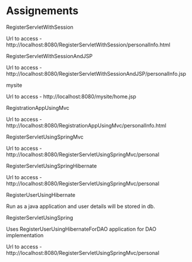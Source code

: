 # Assignements

RegisterServletWithSession

Url to access - http://localhost:8080/RegisterServletWithSession/personalInfo.html

RegisterServletWithSessionAndJSP

Url to access - http://localhost:8080/RegisterServletWithSessionAndJSP/personalInfo.jsp

mysite

Url to access - http://localhost:8080/mysite/home.jsp

RegistrationAppUsingMvc

Url to access - http://localhost:8080/RegistrationAppUsingMvc/personalInfo.html


RegisterServletUsingSpringMvc

Url to access - http://localhost:8080/RegisterServletUsingSpringMvc/personal


RegisterServletUsingSpringHibernate

Url to access - http://localhost:8080/RegisterServletUsingSpringMvc/personal


RegisterUserUsingHibernate

Run as a java application and user details will be stored in db.



RegisterServletUsingSpring 

Uses RegisterUserUsingHibernateForDAO application for DAO implementation

Url to access - http://localhost:8080/RegisterServletUsingSpringMvc/personal
